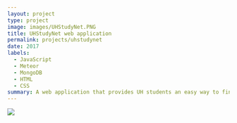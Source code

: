 ```yaml
---
layout: project
type: project
image: images/UHStudyNet.PNG
title: UHStudyNet web application
permalink: projects/uhstudynet
date: 2017
labels:
  - JavaScript
  - Meteor
  - MongoDB
  - HTML
  - CSS
summary: A web application that provides UH students an easy way to find the perfect study buddy
---
```


<img class="ui large right floated rounded image" src="/images/LandingFinal.PNG">




